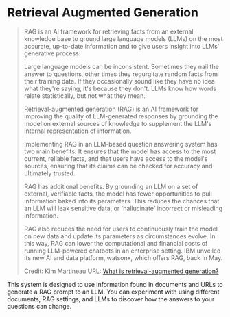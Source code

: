 # Retrieval Augmented Generation

 > RAG is an AI framework for retrieving facts from an external knowledge base to ground large language models (LLMs) on the most accurate, up-to-date information and to give users insight into LLMs' generative process.
 > 
 > Large language models can be inconsistent. Sometimes they nail the answer to questions, other times they regurgitate random facts from their training data. If they occasionally sound like they have no idea what they're saying, it's because they don't. LLMs know how words relate statistically, but not what they mean.
 > 
 > Retrieval-augmented generation (RAG) is an AI framework for improving the quality of LLM-generated responses by grounding the model on external sources of knowledge to supplement the LLM's internal representation of information.
 > 
 > Implementing RAG in an LLM-based question answering system has two main benefits: It ensures that the model has access to the most current, reliable facts, and that users have access to the model's sources, ensuring that its claims can be checked for accuracy and ultimately trusted.
 > 
 > RAG has additional benefits. By grounding an LLM on a set of external, verifiable facts, the model has fewer opportunities to pull information baked into its parameters. This reduces the chances that an LLM will leak sensitive data, or 'hallucinate' incorrect or misleading information.
 > 
 > RAG also reduces the need for users to continuously train the model on new data and update its parameters as circumstances evolve. In this way, RAG can lower the computational and financial costs of running LLM-powered chatbots in an enterprise setting. IBM unveiled its new AI and data platform, watsonx, which offers RAG, back in May.
 > 
 > Credit: Kim Martineau
 > URL: [What is retrieval-augmented generation?](https://research.ibm.com/blog/retrieval-augmented-generation-RAG)

This system is designed to use information found in documents and URLs to generate a RAG prompt to an LLM. You can experiment with using different documents, RAG settings, and LLMs to discover how the answers to your questions can change. 